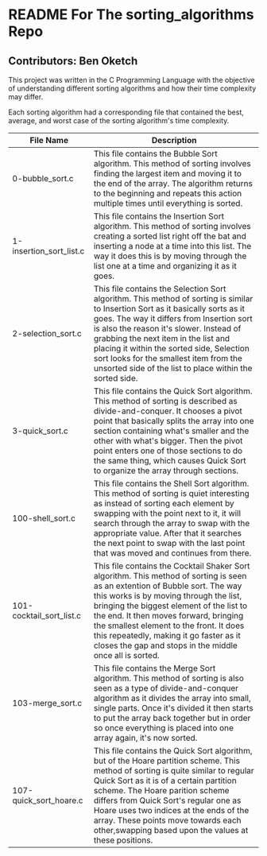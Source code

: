 # README For The sorting_algorithms Repo

## Contributors: Ben Oketch
This project was written in the C Programming Language with the objective of understanding different sorting algorithms and how their time complexity may differ.

Each sorting algorithm had a corresponding file that contained the best, average, and worst case of the sorting algorithm's time complexity.

|File Name|Description|
|---|---|
|0-bubble_sort.c|This file contains the Bubble Sort algorithm. This method of sorting involves finding the largest item and moving it to the end of the array. The algorithm returns to the beginning and repeats this action multiple times until everything is sorted.|
|1-insertion_sort_list.c|This file contains the Insertion Sort algorithm. This method of sorting involves creating a sorted list right off the bat and inserting a node at a time into this list. The way it does this is by moving through the list one at a time and organizing it as it goes.|
|2-selection_sort.c|This file contains the Selection Sort algorithm. This method of sorting is similar to Insertion Sort as it basically sorts as it goes. The way it differs from Insertion sort is also the reason it's slower. Instead of grabbing the next item in the list and placing it within the sorted side, Selection sort looks for the smallest item from the unsorted side of the list to place within the sorted side.|
|3-quick_sort.c|This file contains the Quick Sort algorithm. This method of sorting is described as divide-and-conquer. It chooses a pivot point that basically splits the array into one section containing what's smaller and the other with what's bigger. Then the pivot point enters one of those sections to do the same thing, which causes Quick Sort to organize the array through sections.|
|100-shell_sort.c|This file contains the Shell Sort algorithm. This method of sorting is quiet interesting as instead of sorting each element by swapping with the point next to it, it will search through the array to swap with the appropriate value. After that it searches the next point to swap with the last point that was moved and continues from there.|
|101-cocktail_sort_list.c|This file contains the Cocktail Shaker Sort algorithm. This method of sorting is seen as an extention of Bubble sort. The way this works is by moving through the list, bringing the biggest element of the list to the end. It then moves forward, bringing the smallest element to the front. It does this repeatedly, making it go faster as it closes the gap and stops in the middle once all is sorted.|
|103-merge_sort.c|This file contains the Merge Sort algorithm. This method of sorting is also seen as a type of divide-and-conquer algorithm as it divides the array into small, single parts. Once it's divided it then starts to put the array back together but in order so once everything is placed into one array again, it's now sorted.|
|107-quick_sort_hoare.c|This file contains the Quick Sort algorithm, but of the Hoare partition scheme. This method of sorting is quite similar to regular Quick Sort as it is of a certain partition scheme. The Hoare parition scheme differs from Quick Sort's regular one as Hoare uses two indices at the ends of the array. These points move towards each other,swapping based upon the values at these positions.|
